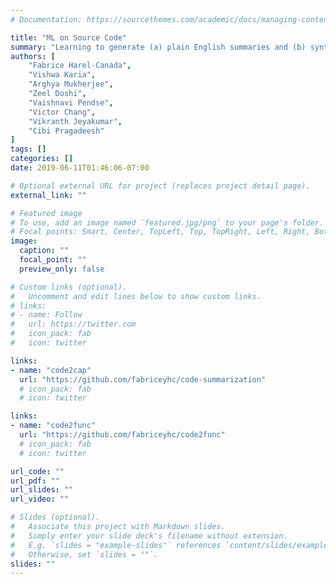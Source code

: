 ```yaml
---
# Documentation: https://sourcethemes.com/academic/docs/managing-content/

title: "ML on Source Code"
summary: "Learning to generate (a) plain English summaries and (b) syntactically valid function names for code snippets."
authors: [
	"Fabrice Harel-Canada",
	"Vishwa Karia",
	"Arghya Mukherjee",
	"Zeel Doshi",
	"Vaishnavi Pendse",
	"Victor Chang",
	"Vikranth Jeyakumar",
	"Cibi Pragadeesh"
]
tags: []
categories: []
date: 2019-06-11T01:46:06-07:00

# Optional external URL for project (replaces project detail page).
external_link: ""

# Featured image
# To use, add an image named `featured.jpg/png` to your page's folder.
# Focal points: Smart, Center, TopLeft, Top, TopRight, Left, Right, BottomLeft, Bottom, BottomRight.
image:
  caption: ""
  focal_point: ""
  preview_only: false

# Custom links (optional).
#   Uncomment and edit lines below to show custom links.
# links:
# - name: Follow
#   url: https://twitter.com
#   icon_pack: fab
#   icon: twitter

links:
- name: "code2cap"
  url: "https://github.com/fabriceyhc/code-summarization"
  # icon_pack: fab
  # icon: twitter

links:
- name: "code2func"
  url: "https://github.com/fabriceyhc/code2func"
  # icon_pack: fab
  # icon: twitter

url_code: ""
url_pdf: ""
url_slides: ""
url_video: ""

# Slides (optional).
#   Associate this project with Markdown slides.
#   Simply enter your slide deck's filename without extension.
#   E.g. `slides = "example-slides"` references `content/slides/example-slides.md`.
#   Otherwise, set `slides = ""`.
slides: ""
---
```

